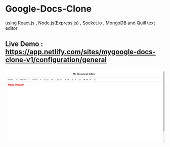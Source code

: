 # Google-Docs-Clone

using React.js , Node.js(Express.js) , Socket.io , MongoDB and Quill text editor 
## Live Demo : https://app.netlify.com/sites/mygoogle-docs-clone-v1/configuration/general
![Google Docs](google_docs.png)
